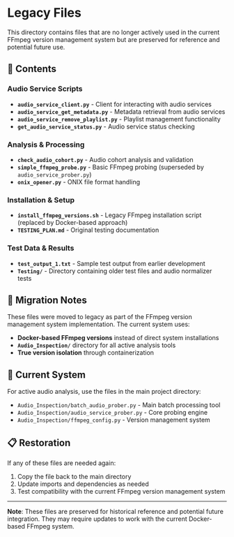 # Legacy Files

This directory contains files that are no longer actively used in the current FFmpeg version management system but are preserved for reference and potential future use.

## 📁 Contents

### Audio Service Scripts
- **`audio_service_client.py`** - Client for interacting with audio services
- **`audio_service_get_metadata.py`** - Metadata retrieval from audio services  
- **`audio_service_remove_playlist.py`** - Playlist management functionality
- **`get_audio_service_status.py`** - Audio service status checking

### Analysis & Processing
- **`check_audio_cohort.py`** - Audio cohort analysis and validation
- **`simple_ffmpeg_probe.py`** - Basic FFmpeg probing (superseded by `audio_service_prober.py`)
- **`onix_opener.py`** - ONIX file format handling

### Installation & Setup
- **`install_ffmpeg_versions.sh`** - Legacy FFmpeg installation script (replaced by Docker-based approach)
- **`TESTING_PLAN.md`** - Original testing documentation

### Test Data & Results
- **`test_output_1.txt`** - Sample test output from earlier development
- **`Testing/`** - Directory containing older test files and audio normalizer tests

## 🔄 Migration Notes

These files were moved to legacy as part of the FFmpeg version management system implementation. The current system uses:

- **Docker-based FFmpeg versions** instead of direct system installations
- **`Audio_Inspection/`** directory for all active analysis tools
- **True version isolation** through containerization

## 🚀 Current System

For active audio analysis, use the files in the main project directory:
- `Audio_Inspection/batch_audio_prober.py` - Main batch processing tool
- `Audio_Inspection/audio_service_prober.py` - Core probing engine  
- `Audio_Inspection/ffmpeg_config.py` - Version management system

## 📋 Restoration

If any of these files are needed again:
1. Copy the file back to the main directory
2. Update imports and dependencies as needed
3. Test compatibility with the current FFmpeg version management system

---

**Note**: These files are preserved for historical reference and potential future integration. They may require updates to work with the current Docker-based FFmpeg system.
